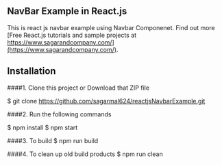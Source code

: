 ## NavBar Example in React.js

This is react js navbar example using Navbar Componenet.
Find out more [Free React.js tutorials and sample projects at https://www.sagarandcompany.com/](https://www.sagarandcompany.com/).


## Installation
####1. Clone this project or Download that ZIP file

$ git clone https://github.com/sagarmal624/reactjsNavbarExample.git

####2. Run the following commands

$ npm install
$ npm start

####3. To build
$ npm run build

####4. To clean up old build products
$ npm run clean

